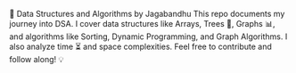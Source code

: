 🚀 Data Structures and Algorithms by Jagabandhu
This repo documents my journey into DSA. I cover data structures like Arrays, Trees 🌳, Graphs 📊, and algorithms like Sorting, Dynamic Programming, and Graph Algorithms. I also analyze time ⏳ and space complexities. Feel free to contribute and follow along! 💡
